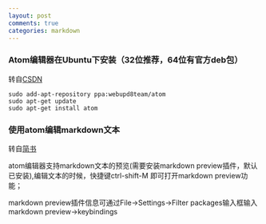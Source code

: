 ```yaml
---
layout: post
comments: true
categories: markdown
---
```


### Atom编辑器在Ubuntu下安装（32位推荐，64位有官方deb包）

转自[CSDN](http://blog.csdn.net/guoweish/article/details/47129331)

    sudo add-apt-repository ppa:webupd8team/atom  
    sudo apt-get update  
    sudo apt-get install atom

### 使用atom编辑markdown文本

转自[简书](http://www.jianshu.com/p/f3fd881548ad)

  atom编辑器支持markdown文本的预览(需要安装markdown preview插件，默认已安装),编辑文本的时候，快捷键ctrl-shift-M 即可打开markdown preview功能；

  markdown preview插件信息可通过File->Settings->Filter packages输入框输入markdown preview->keybindings
